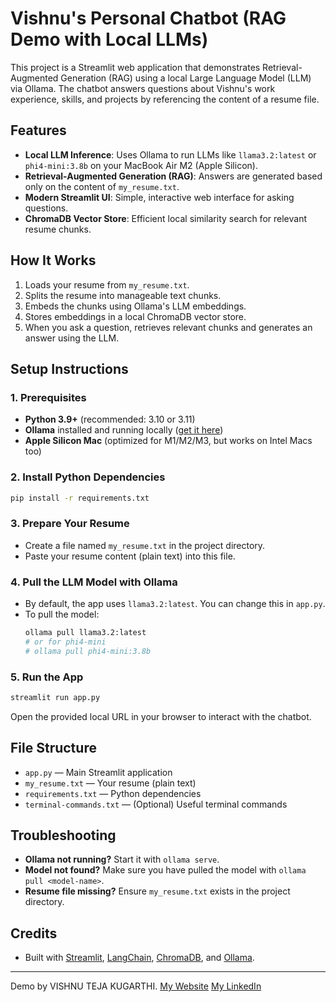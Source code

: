 # Vishnu's Personal Chatbot (RAG Demo with Local LLMs)

This project is a Streamlit web application that demonstrates Retrieval-Augmented Generation (RAG) using a local Large Language Model (LLM) via Ollama. The chatbot answers questions about Vishnu's work experience, skills, and projects by referencing the content of a resume file.

## Features
- **Local LLM Inference**: Uses Ollama to run LLMs like `llama3.2:latest` or `phi4-mini:3.8b` on your MacBook Air M2 (Apple Silicon).
- **Retrieval-Augmented Generation (RAG)**: Answers are generated based only on the content of `my_resume.txt`.
- **Modern Streamlit UI**: Simple, interactive web interface for asking questions.
- **ChromaDB Vector Store**: Efficient local similarity search for relevant resume chunks.

## How It Works
1. Loads your resume from `my_resume.txt`.
2. Splits the resume into manageable text chunks.
3. Embeds the chunks using Ollama's LLM embeddings.
4. Stores embeddings in a local ChromaDB vector store.
5. When you ask a question, retrieves relevant chunks and generates an answer using the LLM.

## Setup Instructions

### 1. Prerequisites
- **Python 3.9+** (recommended: 3.10 or 3.11)
- **Ollama** installed and running locally ([get it here](https://ollama.com/))
- **Apple Silicon Mac** (optimized for M1/M2/M3, but works on Intel Macs too)

### 2. Install Python Dependencies
```bash
pip install -r requirements.txt
```

### 3. Prepare Your Resume
- Create a file named `my_resume.txt` in the project directory.
- Paste your resume content (plain text) into this file.

### 4. Pull the LLM Model with Ollama
- By default, the app uses `llama3.2:latest`. You can change this in `app.py`.
- To pull the model:
  ```bash
  ollama pull llama3.2:latest
  # or for phi4-mini
  # ollama pull phi4-mini:3.8b
  ```

### 5. Run the App
```bash
streamlit run app.py
```

Open the provided local URL in your browser to interact with the chatbot.

## File Structure
- `app.py` — Main Streamlit application
- `my_resume.txt` — Your resume (plain text)
- `requirements.txt` — Python dependencies
- `terminal-commands.txt` — (Optional) Useful terminal commands

## Troubleshooting
- **Ollama not running?** Start it with `ollama serve`.
- **Model not found?** Make sure you have pulled the model with `ollama pull <model-name>`.
- **Resume file missing?** Ensure `my_resume.txt` exists in the project directory.

## Credits
- Built with [Streamlit](https://streamlit.io/), [LangChain](https://python.langchain.com/), [ChromaDB](https://www.trychroma.com/), and [Ollama](https://ollama.com/).

---
Demo by VISHNU TEJA KUGARTHI. 
[My Website](https://vitk.in/) [My LinkedIn](https://www.linkedin.com/in/vishnu-teja-kugarthi/)
